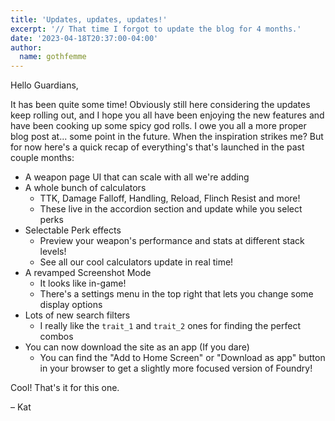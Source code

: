 ```yaml
---
title: 'Updates, updates, updates!'
excerpt: '// That time I forgot to update the blog for 4 months.'
date: '2023-04-18T20:37:00-04:00'
author:
  name: gothfemme
---
```


Hello Guardians,

It has been quite some time! Obviously still here considering the updates keep rolling out, and I hope you all have been enjoying the new features and have been cooking up some spicy god rolls. I owe you all a more proper blog post at... some point in the future. When the inspiration strikes me? But for now here's a quick recap of everything's that's launched in the past couple months:

- A weapon page UI that can scale with all we're adding
- A whole bunch of calculators
  - TTK, Damage Falloff, Handling, Reload, Flinch Resist and more!
  - These live in the accordion section and update while you select perks
- Selectable Perk effects
  - Preview your weapon's performance and stats at different stack levels!
  - See all our cool calculators update in real time!
- A revamped Screenshot Mode
  - It looks like in-game!
  - There's a settings menu in the top right that lets you change some display options
- Lots of new search filters
  - I really like the `trait_1` and `trait_2` ones for finding the perfect combos
- You can now download the site as an app (If you dare)
  - You can find the "Add to Home Screen" or "Download as app" button in your browser to get a slightly more focused version of Foundry!


Cool! That's it for this one.

– Kat
